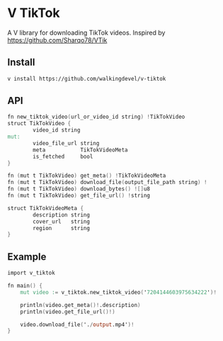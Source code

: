 # V TikTok

A V library for downloading TikTok videos. Inspired by https://github.com/Sharqo78/VTik

## Install

```sh
v install https://github.com/walkingdevel/v-tiktok
```

## API

```v
fn new_tiktok_video(url_or_video_id string) !TikTokVideo
struct TikTokVideo {
        video_id string
mut:
        video_file_url string
        meta           TikTokVideoMeta
        is_fetched     bool
}

fn (mut t TikTokVideo) get_meta() !TikTokVideoMeta
fn (mut t TikTokVideo) download_file(output_file_path string) !
fn (mut t TikTokVideo) download_bytes() ![]u8
fn (mut t TikTokVideo) get_file_url() !string

struct TikTokVideoMeta {
        description string
        cover_url   string
        region      string
}

```

## Example

```v
import v_tiktok

fn main() {
	mut video := v_tiktok.new_tiktok_video('7204144603975634222')!

	println(video.get_meta()!.description)
	println(video.get_file_url()!)

	video.download_file('./output.mp4')!
}

```
